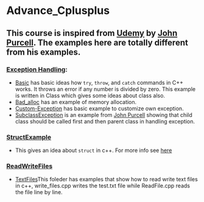 # Advance_Cplusplus
## This course is inspired from [Udemy](https://www.udemy.com/course/learn-advanced-c-programming/learn/lecture/3688056#overview) by [John Purcell](https://www.udemy.com/user/johnpurcell/). The examples here are totally different from his examples.

### [Exception Handling](Exception-Handling):
+ [Basic](Exception-Handling/Basic) has basic ideas how `try`, `throw`, and `catch` commands in C++ works. It throws an error if any number is divided by zero. This example is written in Class which gives some ideas about class also. 
+ [Bad_alloc](Exception-Handling/Bad_alloc) has an example of memory allocation.
+ [Custom-Exception](Exception-Handling/Custom-Exception) has basic example to customize own exception.
+ [SubclassException](Exception-Handling/SubclassException) is an example from [John Purcell](https://www.udemy.com/course/learn-advanced-c-programming/learn/lecture/3688058#overview) showing that child class should be called first and then parent class in handling exception.
### [StructExample](StructExample)
  + This gives an idea about ```struct``` in c++. For more info see [here](http://www.cplusplus.com/doc/tutorial/structures/)
### [ReadWriteFiles](ReadWriteFiles)
+ [TextFiles](ReadWriteFiles/TextFiles)This foleder has examples that show how to read write text files in c++, write_files.cpp writes the test.txt file while ReadFile.cpp reads the file line by line. 
